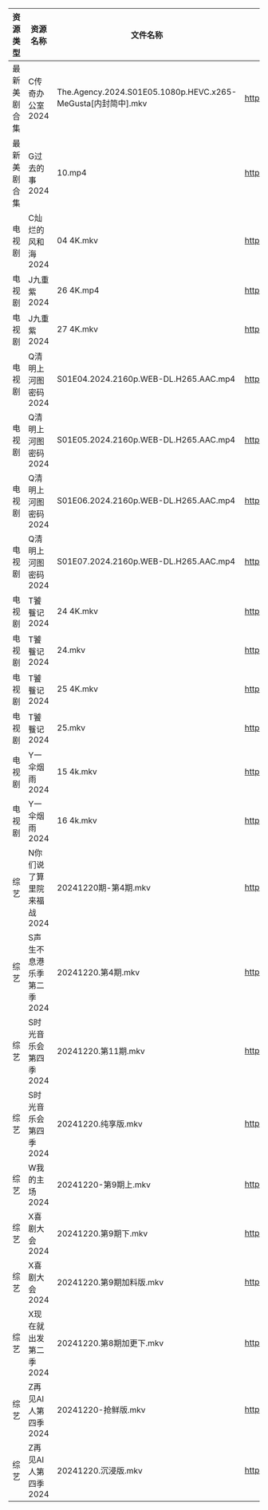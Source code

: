 | 资源类型   | 资源名称            | 文件名称                                                     | 分享链接                                 | 更新时间                |
| ------ | --------------- | -------------------------------------------------------- | ------------------------------------ | ------------------- |
| 最新美剧合集 | C传奇办公室2024      | The.Agency.2024.S01E05.1080p.HEVC.x265-MeGusta[内封简中].mkv | https://www.alipan.com/s/2ZNUwdMtSf2 | 2024-12-20 16:05:10 |
| 最新美剧合集 | G过去的事2024       | 10.mp4                                                   | https://www.alipan.com/s/bz2KqfLQeN3 | 2024-12-20 13:05:19 |
| 电视剧    | C灿烂的风和海2024     | 04 4K.mkv                                                | https://www.alipan.com/s/1ZcvwYjp3jJ | 2024-12-20 00:05:22 |
| 电视剧    | J九重紫2024        | 26 4K.mp4                                                | https://www.alipan.com/s/N7GQMbY99Gt | 2024-12-20 12:05:26 |
| 电视剧    | J九重紫2024        | 27 4K.mkv                                                | https://www.alipan.com/s/N7GQMbY99Gt | 2024-12-20 00:05:36 |
| 电视剧    | Q清明上河图密码2024    | S01E04.2024.2160p.WEB-DL.H265.AAC.mp4                    | https://www.alipan.com/s/uQPMzifGjR6 | 2024-12-20 08:05:54 |
| 电视剧    | Q清明上河图密码2024    | S01E05.2024.2160p.WEB-DL.H265.AAC.mp4                    | https://www.alipan.com/s/uQPMzifGjR6 | 2024-12-20 08:05:54 |
| 电视剧    | Q清明上河图密码2024    | S01E06.2024.2160p.WEB-DL.H265.AAC.mp4                    | https://www.alipan.com/s/uQPMzifGjR6 | 2024-12-20 08:05:53 |
| 电视剧    | Q清明上河图密码2024    | S01E07.2024.2160p.WEB-DL.H265.AAC.mp4                    | https://www.alipan.com/s/uQPMzifGjR6 | 2024-12-20 08:05:53 |
| 电视剧    | T饕餮记2024        | 24 4K.mkv                                                | https://www.alipan.com/s/Rn244KUMhV7 | 2024-12-20 14:06:04 |
| 电视剧    | T饕餮记2024        | 24.mkv                                                   | https://www.alipan.com/s/Rn244KUMhV7 | 2024-12-20 13:06:03 |
| 电视剧    | T饕餮记2024        | 25 4K.mkv                                                | https://www.alipan.com/s/Rn244KUMhV7 | 2024-12-20 14:06:03 |
| 电视剧    | T饕餮记2024        | 25.mkv                                                   | https://www.alipan.com/s/Rn244KUMhV7 | 2024-12-20 13:06:02 |
| 电视剧    | Y一伞烟雨2024       | 15 4k.mkv                                                | https://www.alipan.com/s/ACzUDPGds32 | 2024-12-20 13:06:10 |
| 电视剧    | Y一伞烟雨2024       | 16 4k.mkv                                                | https://www.alipan.com/s/ACzUDPGds32 | 2024-12-20 13:06:10 |
| 综艺     | N你们说了算里院来福战2024 | 20241220期-第4期.mkv                                        | https://www.alipan.com/s/HEA41h6YDzF | 2024-12-20 14:06:55 |
| 综艺     | S声生不息港乐季第二季2024 | 20241220.第4期.mkv                                         | https://www.alipan.com/s/UNcuH6NR3w3 | 2024-12-20 14:07:17 |
| 综艺     | S时光音乐会第四季2024   | 20241220.第11期.mkv                                        | https://www.alipan.com/s/JiNiXNR4dny | 2024-12-20 14:07:20 |
| 综艺     | S时光音乐会第四季2024   | 20241220.纯享版.mkv                                         | https://www.alipan.com/s/JiNiXNR4dny | 2024-12-20 14:07:19 |
| 综艺     | W我的主场2024       | 20241220-第9期上.mkv                                        | https://www.alipan.com/s/KLxaNppeykr | 2024-12-20 13:07:51 |
| 综艺     | X喜剧大会2024       | 20241220.第9期下.mkv                                        | https://www.alipan.com/s/csZtJtZJbGQ | 2024-12-20 14:07:48 |
| 综艺     | X喜剧大会2024       | 20241220.第9期加料版.mkv                                      | https://www.alipan.com/s/csZtJtZJbGQ | 2024-12-20 14:07:47 |
| 综艺     | X现在就出发第二季2024   | 20241220.第8期加更下.mkv                                      | https://www.alipan.com/s/y7nEptKoEYs | 2024-12-20 14:07:50 |
| 综艺     | Z再见AI人第四季2024   | 20241220-抢鲜版.mkv                                         | https://www.alipan.com/s/x547zMqipVp | 2024-12-20 13:08:07 |
| 综艺     | Z再见AI人第四季2024   | 20241220.沉浸版.mkv                                         | https://www.alipan.com/s/x547zMqipVp | 2024-12-20 14:08:03 |
